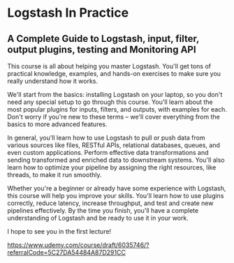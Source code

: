# Logstash In Practice

## A Complete Guide to Logstash, input, filter, output plugins, testing and Monitoring API

This course is all about helping you master Logstash. You'll get tons of practical knowledge, examples, and hands-on exercises to make sure you really understand how it works.

We'll start from the basics: installing Logstash on your laptop, so you don't need any special setup to go through this course. You'll learn about the most popular plugins for inputs, filters, and outputs, with examples for each. Don't worry if you're new to these terms – we'll cover everything from the basics to more advanced features.

In general, you'll learn how to use Logstash to pull or push data from various sources like files, RESTful APIs, relational databases, queues, and even custom applications. Perform effective data transformations and sending transformed and enriched data to downstream systems. You'll also learn how to optimize your pipeline by assigning the right resources, like threads, to make it run smoothly.

Whether you're a beginner or already have some experience with Logstash, this course will help you improve your skills. You'll learn how to use plugins correctly, reduce latency, increase throughput, and test and create new pipelines effectively. By the time you finish, you'll have a complete understanding of Logstash and be ready to use it in your work.

I hope to see you in the first lecture!

https://www.udemy.com/course/draft/6035746/?referralCode=5C27DA54484A87D291CC
